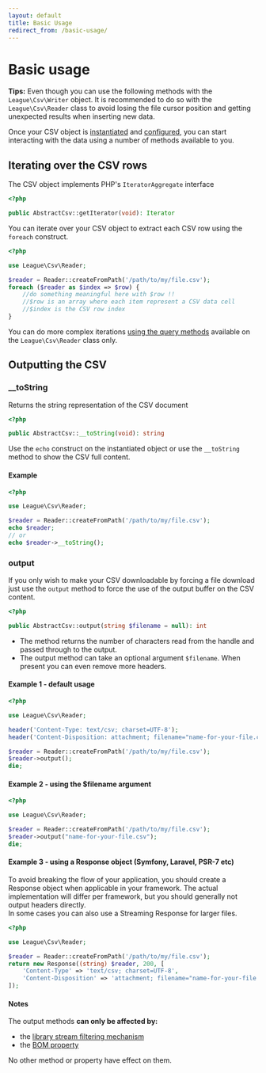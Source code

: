 ```yaml
---
layout: default
title: Basic Usage
redirect_from: /basic-usage/
---
```


# Basic usage

<p class="message-info"><strong>Tips:</strong> Even though you can use the following methods with the <code>League\Csv\Writer</code> object. It is recommended to do so with the <code>League\Csv\Reader</code> class to avoid losing the file cursor position and getting unexpected results when inserting new data.</p>

Once your CSV object is [instantiated](/8.0/instantiation) and [configured](/8.0/properties/), you can start interacting with the data using a number of methods available to you.


## Iterating over the CSV rows

The CSV object implements PHP's `IteratorAggregate` interface

~~~php
<?php

public AbstractCsv::getIterator(void): Iterator
~~~

You can iterate over your CSV object to extract each CSV row using the `foreach` construct.

~~~php
<?php

use League\Csv\Reader;

$reader = Reader::createFromPath('/path/to/my/file.csv');
foreach ($reader as $index => $row) {
    //do something meaningful here with $row !!
    //$row is an array where each item represent a CSV data cell
    //$index is the CSV row index
}
~~~

<p class="message-notice">You can do more complex iterations <a href="/8.0/reading/">using the query methods</a> available on the <code>League\Csv\Reader</code> class only.</p>

## Outputting the CSV

### __toString

Returns the string representation of the CSV document

~~~php
<?php

public AbstractCsv::__toString(void): string
~~~

Use the `echo` construct on the instantiated object or use the `__toString` method to show the CSV full content.

#### Example

~~~php
<?php

use League\Csv\Reader;

$reader = Reader::createFromPath('/path/to/my/file.csv');
echo $reader;
// or
echo $reader->__toString();
~~~

### output

If you only wish to make your CSV downloadable by forcing a file download just use the `output` method to force the use of the output buffer on the CSV content.

~~~php
<?php

public AbstractCsv::output(string $filename = null): int
~~~

- The method returns the number of characters read from the handle and passed through to the output.
- The output method can take an optional argument `$filename`. When present you
can even remove more headers.

#### Example 1 - default usage

~~~php
<?php

use League\Csv\Reader;

header('Content-Type: text/csv; charset=UTF-8');
header('Content-Disposition: attachment; filename="name-for-your-file.csv"');

$reader = Reader::createFromPath('/path/to/my/file.csv');
$reader->output();
die;
~~~

#### Example 2 - using the $filename argument

~~~php
<?php

use League\Csv\Reader;

$reader = Reader::createFromPath('/path/to/my/file.csv');
$reader->output("name-for-your-file.csv");
die;
~~~

#### Example 3 - using a Response object (Symfony, Laravel, PSR-7 etc)

To avoid breaking the flow of your application, you should create a Response object when applicable in your framework. The actual implementation will differ per framework, but you should generally not output headers directly.  
In some cases you can also use a Streaming Response for larger files.

~~~php
<?php

use League\Csv\Reader;

$reader = Reader::createFromPath('/path/to/my/file.csv');
return new Response((string) $reader, 200, [
	'Content-Type' => 'text/csv; charset=UTF-8',
	'Content-Disposition' => 'attachment; filename="name-for-your-file.csv"',
]);
~~~

#### Notes

The output methods **can only be affected by:**

- the [library stream filtering mechanism](/8.0/filtering/)
- the [BOM property](/8.0/bom/)

No other method or property have effect on them.

